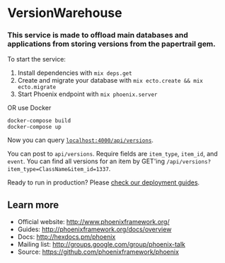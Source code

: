 # VersionWarehouse

### This service is made to offload main databases and applications from storing versions from the papertrail gem.

To start the service:

  1. Install dependencies with `mix deps.get`
  2. Create and migrate your database with `mix ecto.create && mix ecto.migrate`
  3. Start Phoenix endpoint with `mix phoenix.server`

OR use Docker

```
docker-compose build
docker-compose up
```

Now you can query [`localhost:4000/api/versions`](http://localhost:4000/api/versions).

You can post to `api/versions`. Require fields are `item_type`, `item_id`, and `event`.
You can find all versions for an item by GET'ing `/api/versions?item_type=ClassName&item_id=1337`.

Ready to run in production? Please [check our deployment guides](http://www.phoenixframework.org/docs/deployment).

## Learn more

  * Official website: http://www.phoenixframework.org/
  * Guides: http://phoenixframework.org/docs/overview
  * Docs: http://hexdocs.pm/phoenix
  * Mailing list: http://groups.google.com/group/phoenix-talk
  * Source: https://github.com/phoenixframework/phoenix
